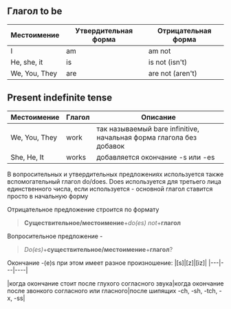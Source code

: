 ## Глагол to be

|Местоимение|Утвердительная форма|Отрицательная форма|
|---|-----|-------|
|I|am|am not|
|He, she, it|is|is not (isn't)|
|We, You, They|are|are not (aren't)|

## Present indefinite tense

|Местоимение|Глагол|Описание|
|----|----|----|
|We, You, They|work|так называемый bare infinitive, начальная форма глагола без добавок|
|She, He, It|works|добавляется окончание -s или -es|

В вопросительных и утвердительных предложениях используется также вспомогательный глагол do/does. Does используется для третьего лица единственного числа, если используется - основной глагол ставится просто в начальную форму

Отрицательное предложение строится по формату

>**Существительное/местоимение**+*do(es) not*+**глагол**


Вопросительное предложение -

>*Do(es)*+**существительное/местоимение**+**глагол**?

Окончание -(e)s при этом имеет разное произношение:
|[s]|[z]|[iz]|
|---|---|----|

|когда окончание стоит после глухого согласного звука|когда окончание после звонкого согласного или гласного|после шипящих -ch, -sh, -tch, -x, -ss|
